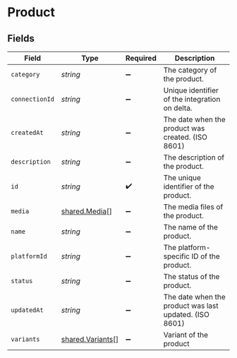 # Product


## Fields

| Field                                                  | Type                                                   | Required                                               | Description                                            |
| ------------------------------------------------------ | ------------------------------------------------------ | ------------------------------------------------------ | ------------------------------------------------------ |
| `category`                                             | *string*                                               | :heavy_minus_sign:                                     | The category of the product.                           |
| `connectionId`                                         | *string*                                               | :heavy_minus_sign:                                     | Unique identifier of the integration on delta.         |
| `createdAt`                                            | *string*                                               | :heavy_minus_sign:                                     | The date when the product was created. (ISO 8601)      |
| `description`                                          | *string*                                               | :heavy_minus_sign:                                     | The description of the product.                        |
| `id`                                                   | *string*                                               | :heavy_check_mark:                                     | The unique identifier of the product.                  |
| `media`                                                | [shared.Media](../../models/shared/media.md)[]         | :heavy_minus_sign:                                     | The media files of the product.                        |
| `name`                                                 | *string*                                               | :heavy_minus_sign:                                     | The name of the product.                               |
| `platformId`                                           | *string*                                               | :heavy_minus_sign:                                     | The platform-specific ID of the product.               |
| `status`                                               | *string*                                               | :heavy_minus_sign:                                     | The status of the product.                             |
| `updatedAt`                                            | *string*                                               | :heavy_minus_sign:                                     | The date when the product was last updated. (ISO 8601) |
| `variants`                                             | [shared.Variants](../../models/shared/variants.md)[]   | :heavy_minus_sign:                                     | Variant of the product                                 |
